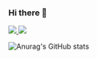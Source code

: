 ### Hi there 👋

<!--
**iii719/iii719** is a ✨ _special_ ✨ repository because its `README.md` (this file) appears on your GitHub profile.

Here are some ideas to get you started:

- 🔭 I’m currently working on ...
- 🌱 I’m currently learning ...
- 👯 I’m looking to collaborate on ...
- 🤔 I’m looking for help with ...
- 💬 Ask me about ...
- 📫 How to reach me: ...
- 😄 Pronouns: ...
- ⚡ Fun fact: ...
-->
<a href="https://github.com/iii719/GUI_PEIA" target="_blank">
  <img src="https://img.shields.io/badge/GUI_PEIA-007bff?style=flat&logo=hierarchical_attention&logoColor=ffffff"/>
</a>
<a href="https://github.com/iii719/EMRES" target="_blank">
  <img src="https://img.shields.io/badge/EMRES-f39c12?style=flat&logo=emotion_sim&logoColor=ffffff"/>
</a>


![Anurag's GitHub stats](https://github-readme-stats.vercel.app/api?username=iii719&show_icons=true&theme=radical)
